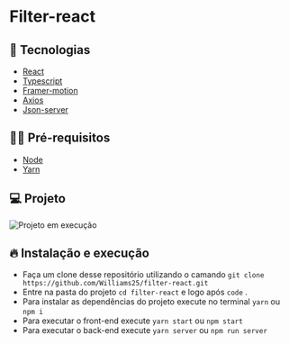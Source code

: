 # Filter-react

## 🎯 Tecnologias

- [React](https://pt-br.reactjs.org/)
- [Typescript](https://www.typescriptlang.org/)
- [Framer-motion](https://www.framer.com/motion/)
- [Axios](https://axios-http.com/)
- [Json-server](https://github.com/typicode/json-server/)

## ✋🏻 Pré-requisitos

- [Node](https://nodejs.org/en/)
- [Yarn](https://yarnpkg.com/getting-started/)

## 💻 Projeto

<img src="./public/filter_react.gif" alt="Projeto em execução">

## 🔥 Instalação e execução

- Faça um clone desse repositório utilizando o camando `git clone https://github.com/Williams25/filter-react.git`
- Entre na pasta do projeto `cd filter-react` e logo após `code` .
- Para instalar as dependências do projeto execute no terminal `yarn` ou `npm i`
- Para executar o front-end execute `yarn start` ou `npm start`
- Para executar o back-end execute `yarn server` ou `npm run server`
